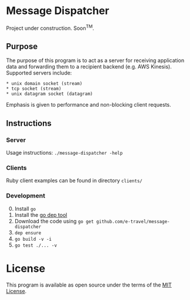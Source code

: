 # Message Dispatcher

Project under construction. Soon<sup>TM</sup>.

## Purpose

The purpose of this program is to act as a server for receiving
application data and forwarding them to a recipient backend (e.g. AWS
Kinesis). Supported servers include:

    * unix domain socket (stream)
    * tcp socket (stream)
    * unix datagram socket (datagram)

Emphasis is given to performance and non-blocking client requests.

## Instructions

### Server

Usage instructions: `./message-dispatcher -help`

### Clients

Ruby client examples can be found in directory `clients/`

### Development

0. Install `go`
1. Install the [go dep tool](https://github.com/golang/dep)
2. Download the code using `go get github.com/e-travel/message-dispatcher`
3. `dep ensure`
4. `go build -v -i`
5. `go test ./... -v`

# License

This program is available as open source under the terms of the [MIT
License](http://opensource.org/licenses/MIT).
